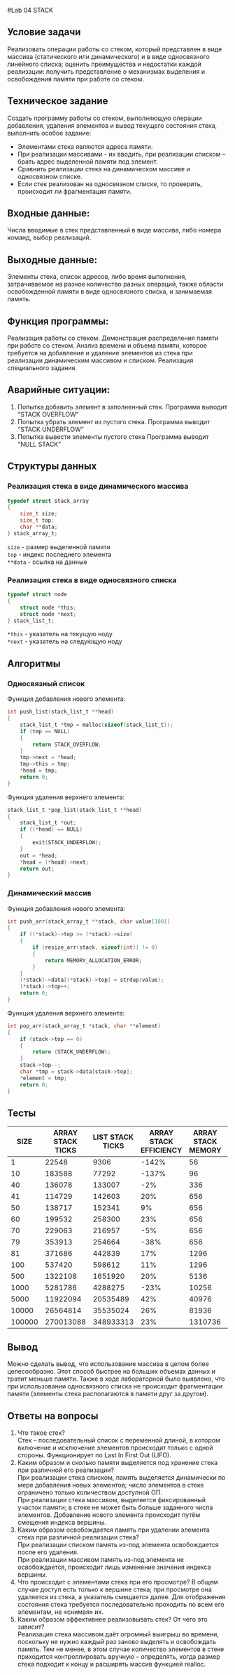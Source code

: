 #Lab 04 STACK

## Условие задачи
Реализовать операции работы со стеком, который
представлен в виде массива (статического или динамического) и в виде
односвязного линейного списка; оценить преимущества и недостатки
каждой реализации: получить представление о механизмах выделения и
освобождения памяти при работе со стеком.

## Техническое задание
Создать программу работы со стеком, выполняющую операции добавления, удаления элементов и вывод текущего состояния стека, 
выполнить особое задание:
- Элементами стека являются адреса памяти.
- При реализации массивами - их вводить, при реализации списком – брать адрес выделенной памяти под элемент. 
- Сравнить реализации стека на динамическом массиве и односвязном списке.
- Если стек реализован на односвязном списке, то проверить, происходит ли фрагментация памяти.

## Входные данные:
Числа вводимые в стек представленный в виде массива, либо номера команд, выбор реализаций.

## Выходные данные:
Элементы стека, список адресов, либо время выполнения, затрачиваемое на разное количество разных операций, 
также области освобожденной памяти в виде односвязного списка, и занимаемая память. 

## Функция программы:
Реализация работы со стеком. Демонстрация распределения памяти при работе со стеком. Анализ времени и объема памяти, 
которое требуется на добавление и удаление элементов из стека при реализации динамическим массивом и списком. 
Реализация специального задания.

## Аварийные ситуации:
1. Попытка добавить элемент в заполненный стек.
   Программа выводит “STACK OVERFLOW”
2. Попытка убрать элемент из пустого стека.
   Программа выводит “STACK UNDERFLOW”
3. Попытка вывести элементы пустого стека
   Программа выводит “NULL STACK”

## Структуры данных

### Реализация стека в виде динамического массива
```c
typedef struct stack_array
{
    size_t size;
    size_t top;
    char **data;
} stack_array_t;
```
```size``` - размер выделенной памяти  
```top``` - индекс последнего элемента  
```**data``` - ссылка на данные

### Реализация стека в виде односвязного списка
```c
typedef struct node
{
    struct node *this;
    struct node *next;
} stack_list_t;
```
```*this``` - указатель на текущую ноду  
```*next``` - указатель на следующую ноду  

## Алгоритмы

### Односвязный список

Функция добавления нового элемента:
```c
int push_list(stack_list_t **head)
{
    stack_list_t *tmp = malloc(sizeof(stack_list_t));
    if (tmp == NULL)
    {
        return STACK_OVERFLOW;
    }
    tmp->next = *head;
    tmp->this = tmp;
    *head = tmp;
    return 0;
}
```

Функция удаления верхнего элемента:
```c
stack_list_t *pop_list(stack_list_t **head)
{
    stack_list_t *out;
    if ((*head) == NULL)
    {
        exit(STACK_UNDERFLOW);
    }
    out = *head;
    *head = (*head)->next;
    return out;
}
```

### Динамический массив
Функция добавления нового элемента:
```c
int push_arr(stack_array_t **stack, char value[100])
{
    if ((*stack)->top >= (*stack)->size)
    {
        if (resize_arr(stack, sizeof(int)) != 0)
        {
            return MEMORY_ALLOCATION_ERROR;
        }
    }
    (*stack)->data[(*stack)->top] = strdup(value);
    (*stack)->top++;
    return 0;
}
```

Функция удаления верхнего элемента:
```c
int pop_arr(stack_array_t *stack, char **element)
{
    if (stack->top == 0)
    {
        return (STACK_UNDERFLOW);
    }
    stack->top--;
    char *tmp = stack->data[stack->top];
    *element = tmp;
    return 0;
}
```

## Тесты  

SIZE |    ARRAY STACK TICKS |  LIST STACK TICKS | ARRAY STACK EFFICIENCY | ARRAY STACK MEMORY | LIST STACK MEMORY | ARRAY MEMORY EFFICIENCY |
-----|----------------------|-------------------|------------------------|--------------------|-------------------|-------------------------|      
1 |   22548 |     9306 |       -142% |    56      |  16      |                   -250% |
10 |               183588 |             77292 |                  -137% |           96       |         160       |                     40% |
40 |               136078 |            133007 |                    -2% |          336       |         640       |                     48% |
41 |               114729 |            142603 |                    20% |          656       |         656       |                      0% |
50 |               138717 |            152341 |                     9% |          656       |         800       |                     18% |
60 |               199532 |            258300 |                    23% |          656       |         960       |                     32% |
70 |               229063 |            216957 |                    -5% |          656       |        1120       |                     42% |
79 |               353913 |            254664 |                   -38% |          656       |        1264       |                     49% |
81 |               371686 |            442839 |                    17% |         1296       |        1296       |                      0% |
100 |               537420 |            598612 |                    11% |         1296       |        1600       |                     19% |
500 |              1322108 |           1651920 |                    20% |         5136       |        8000       |                     36% |
1000 |              5281786 |           4288275 |                   -23% |        10256       |       16000       |                     36% |
5000 |             11922094 |          20535489 |                    42% |        40976       |       80000       |                     49% |
10000 |             26564814 |          35535024 |                    26% |        81936       |      160000       |                     49% |
100000 |            270013088 |         348933313 |                    23% |      1310736       |     1600000       |                     19% |


## Вывод
Можно сделать вывод, что использование массива в целом более целесообразно. 
Этот способ быстрее на больших объемах данных и тратит меньше памяти. 
Также в ходе лабораторной было выявлено, что при использовании односвязного списка не происходит фрагментации памяти 
(элементы стека располагаются в памяти друг за другом).

## Ответы на вопросы
1. Что такое стек?  
   Стек – последовательный список с переменной длиной, 
   в котором включение и исключение элементов происходит только с одной стороны. 
   Функционирует по Last In First Out (LIFO).
2. Каким образом и сколько памяти выделяется под хранение стека при различной его реализации?  
   При реализации стека списком, память выделяется динамически по мере добавления новых элементов;
   число элементов в стеке ограничено только количеством доступной ОП.  
   При реализации стека массивом, выделяется фиксированный участок памяти; 
   в стеке не может быть больше заданного числа элементов. 
   Добавление нового элемента происходит путём смещения индекса вершины.
3. Каким образом освобождается память при удалении элемента стека при различной реализации стека?  
   При реализации списком память из-под элемента освобождается после его удаления.  
   При реализации массивом память из-под элемента не освобождается, 
   происходит лишь изменение значения индекса вершины.
4. Что происходит с элементами стека при его просмотре?
   В общем случае доступ есть только к вершине стека; при просмотре она удаляется из стека, 
   а указатель смещается далее. 
   Для отображения состояния стека требуется последовательно проходить по всем его элементам, 
   не «снимая» их.
5. Каким образом эффективнее реализовывать стек? От чего это зависит?  
   Реализация стека массивом даёт огромный выигрыш во времени, 
   поскольку не нужно каждый раз заново выделять и освобождать память. 
   Тем не менее, в этом случае количество элементов в стеке приходится контроллировать вручную – 
   определять, когда размер стека подходит к концу и расширять массив функцией realloc.